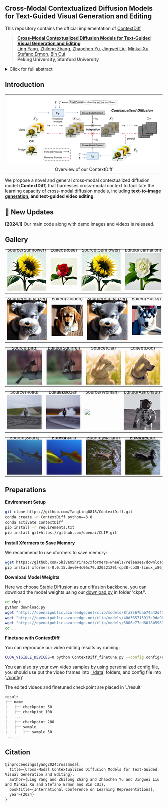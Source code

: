 ## Cross-Modal Contextualized Diffusion Models for Text-Guided Visual Generation and Editing

This repository contains the official implementation of  [ContextDiff](https://openreview.net/forum?id=nFMS6wF2xq)

>[**Cross-Modal Contextualized Diffusion Models for Text-Guided Visual Generation and Editing**](https://openreview.net/forum?id=nFMS6wF2xq)    
>[Ling Yang](https://yangling0818.github.io/), 
>[Zhilong Zhang](),
>[Zhaochen Yu](https://github.com/BitCodingWalkin), 
>[Jingwei Liu](),
>[Minkai Xu](https://minkaixu.com/),
>[Stefano Ermon](https://cs.stanford.edu/~ermon/), 
>[Bin Cui](https://cuibinpku.github.io/) 
<br>**Peking University, Stanford University**<br>

<details>
    <summary>Click for full abstract</summary>
    Conditional diffusion models have exhibited superior performance in high-fidelity
text-guided visual generation and editing. Nevertheless, prevailing text-guided visual diffusion models primarily focus on incorporating text-visual relationships
exclusively into the reverse process, often disregarding their relevance in the forward process. This inconsistency between forward and reverse processes may
limit the precise conveyance of textual semantics in visual synthesis results. To
address this issue, we propose a novel and general contextualized diffusion model
(ContextDiff) by incorporating the cross-modal context encompassing interactions and alignments between text condition and visual sample into forward and
reverse processes. We propagate this context to all timesteps in the two processes
to adapt their trajectories, thereby facilitating cross-modal conditional modeling.
We generalize our contextualized diffusion to both DDPMs and DDIMs with theoretical derivations, and demonstrate the effectiveness of our model in evaluations
with two challenging tasks: text-to-image generation, and text-to-video editing.
In each task, our ContextDiff achieves new state-of-the-art performance, significantly enhancing the semantic alignment between text condition and generated
samples, as evidenced by quantitative and qualitative evaluations.
</details>

## Introduction

<table class="center">
    <tr>
    <td width=100% style="border: none"><img src="figs/Illustration.png" style="width:100%"></td>
    </tr>
    <tr>
    <td width="100%" style="border: none; text-align: center; word-wrap: break-word">Overview of our ContextDiff
</td>
  </tr>
</table>

We propose a novel and general cross-modal contextualized diffusion model (**ContextDiff**) that harnesses cross-modal context to facilitate the learning capacity of cross-modal diffusion models, including **[text-to-image generation](./ContextDiff_image), and text-guided video editing**.

## 🚩 New Updates 

**[2024.1]** Our main code along with demo images and videos is released.

## Gallery

<table class="center">
        <tr style="line-height: 0">
    <td width=25% style="border: none; text-align: center">Source(Sunflower)</td>
    <td width=25% style="border: none; text-align: center">Edited(Rose)</td>
    <td width=25% style="border: none; text-align: center">Source(Sunflower)</td>
    <td width=25% style="border: none; text-align: center">Edited(Carnation)</td>
    </tr>
    <tr>
    <td width=25% style="border: none"><img src="figs/demo/sunflower.gif" style="width:100%"></td>
    <td width=25% style="border: none"><img src="figs/demo/rose.gif" style="width:100%"></td>
    <td width=25% style="border: none"><img src="figs/demo/sunflower.gif" style="width:100%"></td>
    <td width=25% style="border: none"><img src="figs/demo/carnation.gif" style="width:100%"></td>
    </tr>
</table>

<table class="center">
        <tr style="line-height: 0">
    <td width=25% style="border: none; text-align: center">Source(Schnauzer)</td>
    <td width=25% style="border: none; text-align: center">Edited(Golden)</td>
    <td width=25% style="border: none; text-align: center">Source(Schnauzer)</td>
    <td width=25% style="border: none; text-align: center">Edited(Husky)</td>
    </tr>
    <tr>
    <td width=25% style="border: none"><img src="figs/demo/dog.gif" style="width:100%"></td>
    <td width=25% style="border: none"><img src="figs/demo/golden.gif" style="width:100%"></td>
    <td width=25% style="border: none"><img src="figs/demo/dog.gif" style="width:100%"></td>
    <td width=25% style="border: none"><img src="figs/demo/husky.gif" style="width:100%"></td>
    </tr>
</table>
<table class="center">
        <tr style="line-height: 0">
    <td width=25% style="border: none; text-align: center">Source(Bird)</td>
    <td width=25% style="border: none; text-align: center">Edited(Squirrel)</td>
    <td width=25% style="border: none; text-align: center">Source(Cat)</td>
    <td width=25% style="border: none; text-align: center">Edited(Dog)</td>
    </tr>
    <tr>
    <td width=25% style="border: none"><img src="figs/demo/bird.gif" style="width:100%"></td>
    <td width=25% style="border: none"><img src="figs/demo/squirrel.gif" style="width:100%"></td>
    <td width=25% style="border: none"><img src="figs/demo/cat.gif" style="width:100%"></td>
    <td width=25% style="border: none"><img src="figs/demo/yellowdog.gif" style="width:100%"></td>
    </tr>
</table>

<table class="center">
        <tr style="line-height: 0">
    <td width=25% style="border: none; text-align: center">Source(Road)</td>
    <td width=25% style="border: none; text-align: center">Edited(Frozen lake)</td>
    <td width=25% style="border: none; text-align: center">Source(Woman)</td>
    <td width=25% style="border: none; text-align: center">Edited(Astronaut)</td>
    </tr>
    <tr>
    <td width=25% style="border: none"><img src="figs/demo/motor.gif" style="width:100%"></td>
    <td width=25% style="border: none"><img src="figs/demo/ice.gif" style="width:100%"></td>
    <td width=25% style="border: none"><img src="figs/demo/woman.gif" style="width:100%"></td>
    <td width=25% style="border: none"><img src="figs/demo/astronaut.gif" style="width:100%"></td>
    </tr>
</table>

<table class="center">
        <tr style="line-height: 0">
    <td width=25% style="border: none; text-align: center">Source(Shark)</td>
    <td width=25% style="border: none; text-align: center">Edited(Gold Fish)</td>
    <td width=25% style="border: none; text-align: center">Source(Mallard)</td>
    <td width=25% style="border: none; text-align: center">Edited(Black swam)</td>
    </tr>
    <tr>
    <td width=25% style="border: none"><img src="figs/demo/shark.gif" style="width:100%"></td>
    <td width=25% style="border: none"><img src="figs/demo/goldfish.gif" style="width:100%"></td>
    <td width=25% style="border: none"><img src="figs/demo/duck.gif" style="width:100%"></td>
    <td width=25% style="border: none"><img src="figs/demo/blackswan.gif" style="width:100%"></td>
    </tr>
</table>

## Preparations

**Environment Setup**

```bash
git clone https://github.com/YangLing0818/ContextDiff.git
conda create -n ContextDiff python==3.8
conda activate ContextDiff
pip install -r requirements.txt
pip install git+https://github.com/openai/CLIP.git
```

**Install Xformers to Save Memory**

We recommend to use xformers to save memory:

```bash
wget https://github.com/ShivamShrirao/xformers-wheels/releases/download/4c06c79/xformers-0.0.15.dev0+4c06c79.d20221201-cp38-cp38-linux_x86_64.whl
pip install xformers-0.0.15.dev0+4c06c79.d20221201-cp38-cp38-linux_x86_64.whl
```

**Download Model Weights**

Here we choose [Stable Diffusion](https://arxiv.org/abs/2112.10752) as our diffusion backbone, you can download the model weights using our [download.py](ckpt/download.py) in folder 'ckpt/'. 

```bash
cd ckpt
python download.py 
wget "https://openaipublic.azureedge.net/clip/models/8fa8567bab74a42d41c5915025a8e4538c3bdbe8804a470a72f30b0d94fab599/RN101.pt"
wget "https://openaipublic.azureedge.net/clip/models/40d365715913c9da98579312b702a82c18be219cc2a73407c4526f58eba950af/ViT-B-32.pt"
wget "https://openaipublic.azureedge.net/clip/models/5806e77cd80f8b59890b7e101eabd078d9fb84e6937f9e85e4ecb61988df416f/ViT-B-16.pt"
cd ..
```

**Finetune with ContextDiff**

You can reproduce our video editing results by running:

```bash
CUDA_VISIBLE_DEVICES=0 python ContextDiff_finetune.py --config config/rose.yaml
```

You can also try your own video samples by using personalized config file, you should use put the video frames into '[./data](./data)' folders, and config file into '[./config](./config)'

The edited videos and finetuned checkpoint are placed in './result'

```
result
├── name
│   ├── checkpoint_50
│   ├── checkpint_100
|   .....
|   ├── checkpoint_200 
|   ├── sample
|   |   ├── sample_50
......
```



## Citation
```
@inproceedings{yang2024crossmodal,
  title={Cross-Modal Contextualized Diffusion Models for Text-Guided Visual Generation and Editing},
  author={Ling Yang and Zhilong Zhang and Zhaochen Yu and Jingwei Liu and Minkai Xu and Stefano Ermon and Bin CUI},
  booktitle={International Conference on Learning Representations},
  year={2024}
}
```

